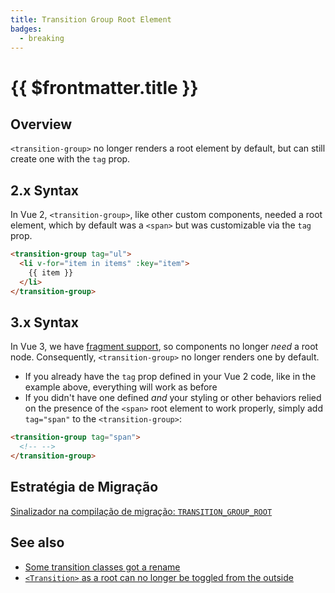 ```yaml
---
title: Transition Group Root Element
badges:
  - breaking
---
```


# {{ $frontmatter.title }} <MigrationBadges :badges="$frontmatter.badges" />

## Overview

`<transition-group>` no longer renders a root element by default, but can still create one with the `tag` prop.

## 2.x Syntax

In Vue 2, `<transition-group>`, like other custom components, needed a root element, which by default was a `<span>` but was customizable via the `tag` prop.

```html
<transition-group tag="ul">
  <li v-for="item in items" :key="item">
    {{ item }}
  </li>
</transition-group>
```

## 3.x Syntax

In Vue 3, we have [fragment support](/guide/migration/fragments.html), so components no longer _need_ a root node. Consequently, `<transition-group>` no longer renders one by default.

- If you already have the `tag` prop defined in your Vue 2 code, like in the example above, everything will work as before
- If you didn't have one defined _and_ your styling or other behaviors relied on the presence of the `<span>` root element to work properly, simply add `tag="span"` to the `<transition-group>`:

```html
<transition-group tag="span">
  <!-- -->
</transition-group>
```

## Estratégia de Migração

[Sinalizador na compilação de migração: `TRANSITION_GROUP_ROOT`](migration-build.html#configuracao-de-compatibilidade)

## See also

- [Some transition classes got a rename](/guide/migration/transition.html)
- [`<Transition>` as a root can no longer be toggled from the outside](/guide/migration/transition-as-root.html)
